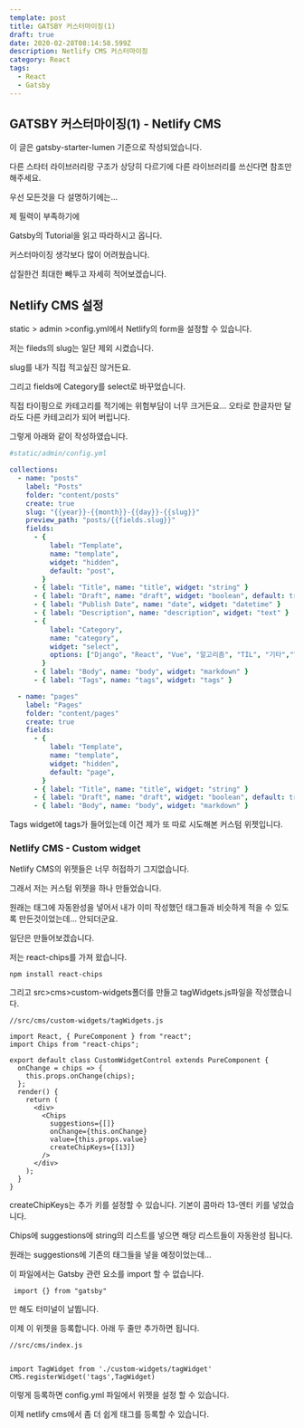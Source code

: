 ```yaml
---
template: post
title: GATSBY 커스터마이징(1)
draft: true
date: 2020-02-28T08:14:58.599Z
description: Netlify CMS 커스터마이징
category: React
tags:
  - React
  - Gatsby
---
```

## GATSBY 커스터마이징(1) - Netlify CMS



이 글은 gatsby-starter-lumen 기준으로 작성되었습니다.

다른 스타터 라이브러리랑 구조가 상당히 다르기에 다른 라이브러리를 쓰신다면 참조만 해주세요.



우선 모든것을 다 설명하기에는...

제 필력이 부족하기에



Gatsby의 Tutorial을 읽고 따라하시고 옵니다.

커스터마이징 생각보다 많이 어려웠습니다.



삽질한건 최대한 빼두고 자세히 적어보겠습니다.





## Netlify CMS 설정

static > admin >config.yml에서 Netlify의 form을 설정할 수 있습니다.

저는 fileds의 slug는 일단 제외 시켰습니다.

slug를 내가 직접 적고싶진 않거든요.

그리고 fields에 Category를 select로 바꾸었습니다.

직접 타이핑으로 카테고리를 적기에는 위험부담이 너무 크거든요... 오타로 한글자만 달라도 다른 카테고리가 되어 버립니다.

그렇게 아래와 같이 작성하였습니다.

```yml
#static/admin/config.yml

collections:
  - name: "posts"
    label: "Posts"
    folder: "content/posts"
    create: true
    slug: "{{year}}-{{month}}-{{day}}-{{slug}}"
    preview_path: "posts/{{fields.slug}}"
    fields:
      - {
          label: "Template",
          name: "template",
          widget: "hidden",
          default: "post",
        }
      - { label: "Title", name: "title", widget: "string" }
      - { label: "Draft", name: "draft", widget: "boolean", default: true }
      - { label: "Publish Date", name: "date", widget: "datetime" }
      - { label: "Description", name: "description", widget: "text" }
      - {
          label: "Category",
          name: "category",
          widget: "select",
          options: ["Django", "React", "Vue", "알고리즘", "TIL", "기타","일상"],
        }
      - { label: "Body", name: "body", widget: "markdown" }
      - { label: "Tags", name: "tags", widget: "tags" }

  - name: "pages"
    label: "Pages"
    folder: "content/pages"
    create: true
    fields:
      - {
          label: "Template",
          name: "template",
          widget: "hidden",
          default: "page",
        }
      - { label: "Title", name: "title", widget: "string" }
      - { label: "Draft", name: "draft", widget: "boolean", default: true }
      - { label: "Body", name: "body", widget: "markdown" }

```



Tags widget에 tags가 들어있는데 이건 제가 또 따로 시도해본 커스텀 위젯입니다.





### Netlify CMS - Custom widget

Netlify CMS의 위젯들은 너무 허접하기 그지없습니다.

그래서 저는 커스텀 위젯을 하나 만들었습니다.

원래는 태그에 자동완성을 넣어서  내가 이미 작성했던 태그들과 비슷하게 적을 수 있도록 만든것이었는데... 안되더군요.



일단은 만들어보겠습니다.



저는 react-chips를 가져 왔습니다.

```shell
npm install react-chips
```



그리고 src>cms>custom-widgets폴더를 만들고 tagWidgets.js파일을 작성했습니다.



```react
//src/cms/custom-widgets/tagWidgets.js

import React, { PureComponent } from "react";
import Chips from "react-chips";

export default class CustomWidgetControl extends PureComponent {
  onChange = chips => {
    this.props.onChange(chips);
  };
  render() {
    return (
      <div>
        <Chips
          suggestions={[]}
          onChange={this.onChange}
          value={this.props.value}
          createChipKeys={[13]}
        />
      </div>
    );
  }
}
```

createChipKeys는 추가 키를 설정할 수 있습니다. 기본이 콤마라 13-엔터 키를 넣었습니다.

Chips에 suggestions에 string의 리스트를 넣으면 해당 리스트들이 자동완성 됩니다.



원래는 suggestions에 기존의 태그들을 넣을 예정이었는데...

이 파일에서는 Gatsby 관련 요소를 import 할 수 없습니다.

```react
 import {} from "gatsby"
```

만 해도 터미널이 날뜁니다.



이제 이 위젯을 등록합니다. 아래 두 줄만 추가하면 됩니다.

```react
//src/cms/index.js


import TagWidget from './custom-widgets/tagWidget'
CMS.registerWidget('tags',TagWidget)

```

이렇게 등록하면 config.yml 파일에서 위젯을 설정 할 수 있습니다.



이제 netlify cms에서 좀 더 쉽게 태그를 등록할 수 있습니다.
